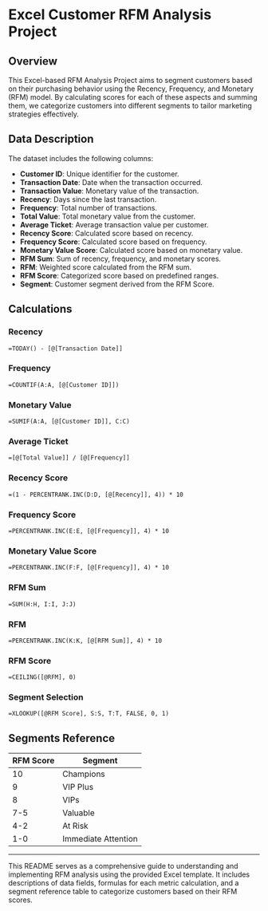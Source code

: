 # Excel Customer RFM Analysis Project

## Overview
This Excel-based RFM Analysis Project aims to segment customers based on their purchasing behavior using the Recency, Frequency, and Monetary (RFM) model. By calculating scores for each of these aspects and summing them, we categorize customers into different segments to tailor marketing strategies effectively.

## Data Description
The dataset includes the following columns:

- **Customer ID**: Unique identifier for the customer.
- **Transaction Date**: Date when the transaction occurred.
- **Transaction Value**: Monetary value of the transaction.
- **Recency**: Days since the last transaction.
- **Frequency**: Total number of transactions.
- **Total Value**: Total monetary value from the customer.
- **Average Ticket**: Average transaction value per customer.
- **Recency Score**: Calculated score based on recency.
- **Frequency Score**: Calculated score based on frequency.
- **Monetary Value Score**: Calculated score based on monetary value.
- **RFM Sum**: Sum of recency, frequency, and monetary scores.
- **RFM**: Weighted score calculated from the RFM sum.
- **RFM Score**: Categorized score based on predefined ranges.
- **Segment**: Customer segment derived from the RFM Score.

## Calculations

### Recency
```excel
=TODAY() - [@[Transaction Date]]
```

### Frequency
```excel
=COUNTIF(A:A, [@[Customer ID]])
```

### Monetary Value
```excel
=SUMIF(A:A, [@[Customer ID]], C:C)
```

### Average Ticket
```excel
=[@[Total Value]] / [@[Frequency]]
```

### Recency Score
```excel
=(1 - PERCENTRANK.INC(D:D, [@[Recency]], 4)) * 10
```

### Frequency Score
```excel
=PERCENTRANK.INC(E:E, [@[Frequency]], 4) * 10
```

### Monetary Value Score
```excel
=PERCENTRANK.INC(F:F, [@[Frequency]], 4) * 10
```

### RFM Sum
```excel
=SUM(H:H, I:I, J:J)
```

### RFM
```excel
=PERCENTRANK.INC(K:K, [@[RFM Sum]], 4) * 10
```

### RFM Score
```excel
=CEILING([@RFM], 0)
```

### Segment Selection
```excel
=XLOOKUP([@RFM Score], S:S, T:T, FALSE, 0, 1)
```

## Segments Reference

| RFM Score | Segment        |
|-----------|----------------|
| 10        | Champions      |
| 9         | VIP Plus       |
| 8         | VIPs           |
| 7-5       | Valuable       |
| 4-2       | At Risk        |
| 1-0       | Immediate Attention |

---

This README serves as a comprehensive guide to understanding and implementing RFM analysis using the provided Excel template. It includes descriptions of data fields, formulas for each metric calculation, and a segment reference table to categorize customers based on their RFM scores.
